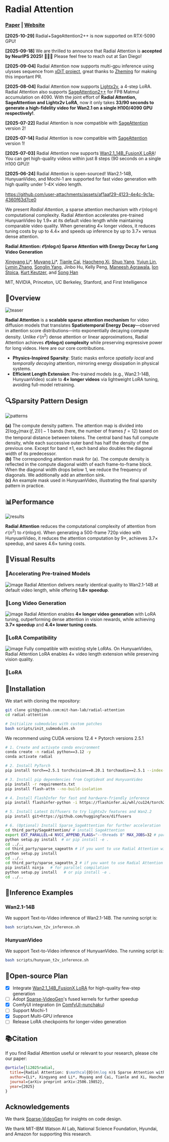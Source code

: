 # Radial Attention

### [Paper](https://arxiv.org/abs/2506.19852) | [Website](https://hanlab.mit.edu/projects/radial-attention)

**[2025-10-29]** Radial+SageAttention2++ is now supported on RTX-5090 GPU!

**[2025-09-18]** We are thrilled to announce that Radial Attention is **accepted by NeurIPS 2025!** 🎉🎉🎉 Please feel free to reach out at San Diego!

**[2025-09-04]** Radial Attention now supports multi-gpu inference using ulysses sequence from [xDiT project](https://github.com/xdit-project/xDiT/tree/main), great thanks to [Zheming](https://github.com/1145284121) for making this important PR.

**[2025-08-04]** Radial Attention now supports [Lightx2v](https://github.com/ModelTC/LightX2V), a 4-step LoRA. Radial Attention also supports [SageAttention2++](https://arxiv.org/abs/2505.21136) for FP8 Matmul accumulation on 4090. With the joint effort of **Radial Attention, SageAttention and Lightx2v LoRA**, now it only takes **33/90 seconds to generate a high-fidelity video for Wan2.1 on a single H100/4090 GPU respectively!**.

**[2025-07-22]** Radial Attention is now compatible with [SageAttention](https://github.com/thu-ml/SageAttention) version 2!

**[2025-07-14]** Radial Attention is now compatible with [SageAttention](https://github.com/thu-ml/SageAttention) version 1!

**[2025-07-03]** Radial Attention now supports [Wan2.1_14B_FusionX LoRA](https://huggingface.co/vrgamedevgirl84/Wan14BT2VFusioniX)! You can get high-quality videos within just 8 steps (90 seconds on a single H100 GPU)!

**[2025-06-24]** Radial Attention is open-sourced! Wan2.1-14B, HunyuanVideo, and Mochi-1 are supported for fast video generation with high quality under 1-4⨉ video length.

https://github.com/user-attachments/assets/af1aaf29-4123-4e4c-9c1a-4360f63d7ce0

We present *Radial Attention*, a sparse attention mechanism with $\mathcal{O}(n\log n)$ computational complexity. Radial Attention accelerates pre-trained HunyuanVideo by 1.9× at its default video length while maintaining comparable video quality. When generating 4× longer videos, it reduces tuning costs by up to 4.4× and speeds up inference by up to 3.7× versus dense attention.

**Radial Attention: $\mathcal{O}(n\log n)$ Sparse Attention with Energy Decay for Long Video Generation**

[Xingyang Li](https://acm.sjtu.edu.cn/~xyli)\*, [Muyang Li](https://lmxyy.me/)\*, [Tianle Cai](https://www.tianle.website/#/), [Haocheng Xi](https://haochengxi.github.io/), [Shuo Yang](https://andy-yang-1.github.io/), [Yujun Lin](https://yujunlin.com/), [Lvmin Zhang](https://scholar.google.com/citations?user=ANMsdHYAAAAJ&hl=en), [Songlin Yang](https://sustcsonglin.github.io/), Jinbo Hu, Kelly Peng, [Maneesh Agrawala](https://graphics.stanford.edu/~maneesh/), [Ion Stoica](https://people.eecs.berkeley.edu/~istoica/), [Kurt Keutzer](https://people.eecs.berkeley.edu/~keutzer/), and [Song Han](https://hanlab.mit.edu/songhan)

MIT, NVIDIA, Princeton, UC Berkeley, Stanford, and First Intelligence

## 📖Overview

![teaser](https://github.com/user-attachments/assets/aa69414b-8d7e-4ba5-9b9f-9dcb4bb3cf90)

**Radial Attention** is a **scalable sparse attention mechanism** for video diffusion models that translates **Spatiotemporal Energy Decay**—observed in attention score distributions—into exponentially decaying compute density. Unlike $\mathcal{O}(n^2)$ dense attention  or linear approximations, Radial Attention achieves **$\mathcal{O}(n \log n)$ complexity** while preserving expressive power for long videos. Here are our core contributions.

- **Physics-Inspired Sparsity**: Static masks enforce *spatially local* and *temporally decaying* attention, mirroring energy dissipation in physical systems.
- **Efficient Length Extension**: Pre-trained models (e.g., Wan2.1-14B, HunyuanVideo) scale to **4× longer videos** via lightweight LoRA tuning, avoiding full-model retraining.

## 🔍Sparsity Pattern Design

![patterns](https://github.com/user-attachments/assets/8e572cc5-27f3-4b24-bc0e-7d0a9d0b3cde)

**(a)** The compute density pattern. The attention map is divided into $2\lceil\log_2(\max(f, 2))\rceil - 1$ bands (here, the number of frames $f = 12$) based on the temporal distance between tokens. The central band has full compute density, while each successive outer band has half the density of the previous one. Except for band $\pm1$, each band also doubles the diagonal width of its predecessor.  
**(b)** The corresponding attention mask for (a). The compute density is reflected in the compute diagonal width of each frame-to-frame block. When the diagonal width drops below 1, we reduce the frequency of diagonals. We additionally add an attention sink.  
**(c)** An example mask used in HunyuanVideo, illustrating the final sparsity pattern in practice.

## 📊Performance

![results](https://github.com/user-attachments/assets/861ffe21-3365-4bf3-abb1-852d4f20bc8d)

**Radial Attention** reduces the computational complexity of attention from $\mathcal{O}(n^2)$ to $\mathcal{O}(n \log n)$. When generating a 500-frame 720p video with HunyuanVideo, it reduces the attention computation by 9×, achieves 3.7× speedup, and saves 4.6× tuning costs.

## 🎥Visual Results
### 🔹Accelerating Pre-trained Models
![image](https://github.com/user-attachments/assets/ad488f95-a02e-4b62-a107-1bed40623a24)
Radial Attention delivers nearly identical quality to Wan2.1-14B at default video length, while offering **1.8× speedup**.

### 🔹Long Video Generation
![image](https://github.com/user-attachments/assets/0d3cecb3-2f45-4a12-b1ba-e4a398628e22)
Radial Attention enables **4× longer video generation** with LoRA tuning, outperforming dense attention in vision rewards, while achieving **3.7× speedup** and **4.4× lower tuning costs**.

### 🔹LoRA Compatibility
![image](https://github.com/user-attachments/assets/9aaab627-a8cc-4132-a801-0432e3d8d764)
Fully compatible with existing style LoRAs. On HunyuanVideo, Radial Attention LoRA enables 4× video length extension while preserving vision quality.

### 🔹LoRA

## 🔧Installation

We start with cloning the repository:

```bash
git clone git@github.com:mit-han-lab/radial-attention
cd radial-attention

# Initialize submodules with custom patches
bash scripts/init_submodules.sh
```

We recommend using CUDA versions 12.4 + Pytorch versions 2.5.1

```bash
# 1. Create and activate conda environment
conda create -n radial python==3.12 -y
conda activate radial

# 2. Install PyTorch
pip install torch==2.5.1 torchvision==0.20.1 torchaudio==2.5.1 --index-url https://download.pytorch.org/whl/cu124

# 3. Install pip dependencies from CogVideoX and HunyuanVideo
pip install -r requirements.txt
pip install flash-attn --no-build-isolation

# 4. Install FlashInfer for fast and hardware-friendly inference
pip install flashinfer-python -i https://flashinfer.ai/whl/cu124/torch2.5/

# 5. Install Latest Diffusers to try lightx2v features and Wan2.2
pip install git+https://github.com/huggingface/diffusers

# 6. (Optional) Install Sparse_SageAttention for further acceleration
cd third_party/SageAttention/ # install SageAttention
export EXT_PARALLEL=4 NVCC_APPEND_FLAGS="--threads 8" MAX_JOBS=32 # parallel compiling (Optional)
python setup.py install  # or pip install -e .
cd ../..
cd third_party/sparse_sageattn # if you want to use Radial Attention with SageAttention v1 backend
python setup.py install
cd ../..
cd third_party/sparse_sageattn_2 # if you want to use Radial Attention with SageAttention v2 backend
pip install ninja   # for parallel compilation
python setup.py install   # or pip install -e .
cd ../..
```

## 🚀Inference Examples

### Wan2.1-14B

We support Text-to-Video inference of Wan2.1-14B. The running script is:

```bash
bash scripts/wan_t2v_inference.sh
```

### HunyuanVideo

We support Text-to-Video inference of HunyuanVideo. The running script is:

```bash
bash scripts/hunyuan_t2v_inference.sh
```

## 📕Open-source Plan

- [x] Integrate [Wan2.1_14B_FusionX LoRA](https://huggingface.co/vrgamedevgirl84/Wan14BT2VFusioniX) for high-quality few-step generation
- [ ] Adopt [Sparse-VideoGen](https://github.com/svg-project/Sparse-VideoGen/tree/main)'s fused kernels for further speedup
- [x] ComfyUI integration (in [ComfyUI-nunchaku](https://github.com/mit-han-lab/ComfyUI-nunchaku))
- [ ] Support Mochi-1
- [x] Support Multi-GPU inference
- [ ] Release LoRA checkpoints for longer-video generation

## 📚Citation

If you find Radial Attention useful or relevant to your research, please cite our paper:

```bibtex
@article{li2025radial,
  title={Radial Attention: $\mathcal{O}(n\log n)$ Sparse Attention with Energy Decay for Long Video Generation},
  author={Li*, Xingyang and Li*, Muyang and Cai, Tianle and Xi, Haocheng and Yang, Shuo and Lin, Yujun and Zhang, Lvmin and Yang, Songlin and Hu, Jinbo and Peng, Kelly and Agrawala, Maneesh and Stoica, Ion and Keutzer, Kurt and Han, Song},
  journal={arXiv preprint arXiv:2506.19852},
  year={2025}
}
```

## Acknowledgements

We thank [Sparse-VideoGen](https://github.com/svg-project/Sparse-VideoGen/tree/main) for insights on code design.

We thank MIT-IBM Watson AI Lab, National Science Foundation, Hyundai, and Amazon for supporting this research.
